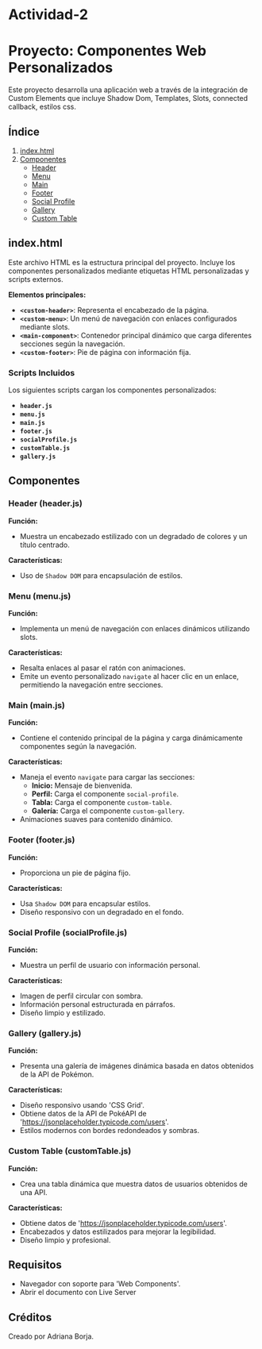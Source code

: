 # Actividad-2

# Proyecto: Componentes Web Personalizados

Este proyecto desarrolla una aplicación web a través de la integración de Custom Elements que incluye Shadow Dom, Templates, Slots, connected callback, estilos css.

## Índice
1. [index.html](#indexhtml)
2. [Componentes](#componentes)
   - [Header](#headerjs)
   - [Menu](#menujs)
   - [Main](#mainjs)
   - [Footer](#footerjs)
   - [Social Profile](#socialprofilejs)
   - [Gallery](#galleryjs)
   - [Custom Table](#customtablejs)

## index.html
Este archivo HTML es la estructura principal del proyecto. Incluye los componentes personalizados mediante etiquetas HTML personalizadas y scripts externos.

**Elementos principales:**
- **`<custom-header>`**: Representa el encabezado de la página.
- **`<custom-menu>`**: Un menú de navegación con enlaces configurados mediante slots.
- **`<main-component>`**: Contenedor principal dinámico que carga diferentes secciones según la navegación.
- **`<custom-footer>`**: Pie de página con información fija.

### Scripts Incluidos
Los siguientes scripts cargan los componentes personalizados:
- **`header.js`**
- **`menu.js`**
- **`main.js`**
- **`footer.js`**
- **`socialProfile.js`**
- **`customTable.js`**
- **`gallery.js`**

## Componentes

### Header (header.js)
**Función:**
- Muestra un encabezado estilizado con un degradado de colores y un título centrado.

**Características:**
- Uso de `Shadow DOM` para encapsulación de estilos.

### Menu (menu.js)
**Función:**
- Implementa un menú de navegación con enlaces dinámicos utilizando slots.

**Características:**
- Resalta enlaces al pasar el ratón con animaciones.
- Emite un evento personalizado `navigate` al hacer clic en un enlace, permitiendo la navegación entre secciones.

### Main (main.js)
**Función:**
- Contiene el contenido principal de la página y carga dinámicamente componentes según la navegación.

**Características:**
- Maneja el evento `navigate` para cargar las secciones:
  - **Inicio:** Mensaje de bienvenida.
  - **Perfil:** Carga el componente `social-profile`.
  - **Tabla:** Carga el componente `custom-table`.
  - **Galería:** Carga el componente `custom-gallery`.
- Animaciones suaves para contenido dinámico.

### Footer (footer.js)
**Función:**
- Proporciona un pie de página fijo.

**Características:**
- Usa `Shadow DOM` para encapsular estilos.
- Diseño responsivo con un degradado en el fondo.

### Social Profile (socialProfile.js)
**Función:**
- Muestra un perfil de usuario con información personal.

**Características:**
- Imagen de perfil circular con sombra.
- Información personal estructurada en párrafos.
- Diseño limpio y estilizado.

### Gallery (gallery.js)
**Función:**
- Presenta una galería de imágenes dinámica basada en datos obtenidos de la API de Pokémon.

**Características:**
- Diseño responsivo usando 'CSS Grid'.
- Obtiene datos de la API de PokéAPI de 'https://jsonplaceholder.typicode.com/users'.
- Estilos modernos con bordes redondeados y sombras.

### Custom Table (customTable.js)
**Función:**
- Crea una tabla dinámica que muestra datos de usuarios obtenidos de una API.

**Características:**
- Obtiene datos de 'https://jsonplaceholder.typicode.com/users'.
- Encabezados y datos estilizados para mejorar la legibilidad.
- Diseño limpio y profesional.

## Requisitos
- Navegador con soporte para 'Web Components'.
- Abrir el documento con Live Server

## Créditos
Creado por Adriana Borja.
